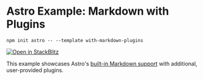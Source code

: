 # Astro Example: Markdown with Plugins

```
npm init astro -- --template with-markdown-plugins
```

[![Open in StackBlitz](https://developer.stackblitz.com/img/open_in_stackblitz.svg)](https://stackblitz.com/github/snowpackjs/astro/tree/latest/examples/with-markdown-plugins)

This example showcases Astro's [built-in Markdown support](../../docs/markdown.md) with additional, user-provided plugins.
